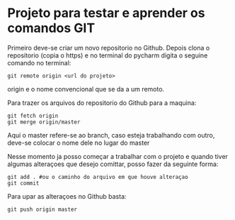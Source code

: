 # Projeto para testar e aprender os comandos GIT

Primeiro deve-se criar um novo repositorio no Github. Depois clona
o repositorio (copia o https) e no terminal do pycharm digita o 
seguine comando no terminal:
```dash
git remote origin <url do projeto>
```
origin e o nome convencional que se da a um remoto.

Para trazer os arquivos do repositorio do Github para a maquina:
```dash
git fetch origin
git merge origin/master
```
Aqui o master refere-se ao branch, caso esteja trabalhando com 
outro, deve-se colocar o nome dele no lugar do master

Nesse momento ja posso começar a trabalhar com o projeto
e quando tiver algumas alteraçoes que desejo comittar, posso
fazer da seguinte forma:

```dash
git add . #ou o caminho do arquivo em que houve alteraçao
git commit
```
Para upar as alteraçoes no Github basta:
```dash
git push origin master
```